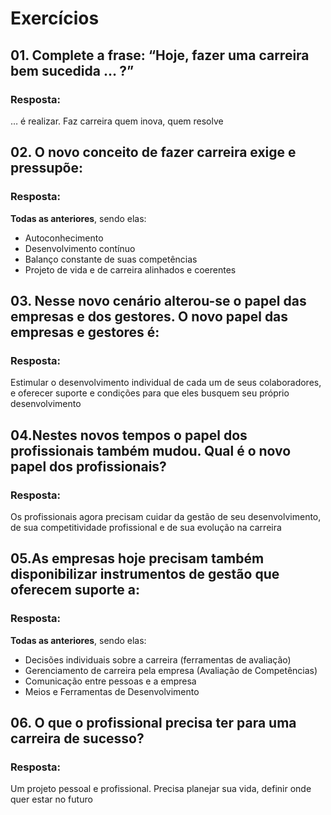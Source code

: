 # Exercícios


## 01. Complete a frase: “Hoje, fazer uma carreira bem sucedida … ?”

### Resposta:
​… é realizar. Faz carreira quem inova, quem resolve

## 02. O novo conceito de fazer carreira exige e pressupõe:

### Resposta:
**Todas as anteriores**, sendo elas:
- Autoconhecimento 
- ​Desenvolvimento contínuo
- Balanço constante de suas competências
- ​Projeto de vida e de carreira alinhados e coerentes


## 03. Nesse novo cenário alterou-se o papel das empresas e dos gestores. O novo papel das empresas e gestores é:

### Resposta:
Estimular o desenvolvimento individual de cada um de seus colaboradores, e oferecer suporte e condições para que eles busquem seu próprio desenvolvimento


## 04. ​Nestes novos tempos o papel dos profissionais também mudou. Qual é o novo papel dos profissionais?

### Resposta:
Os profissionais agora precisam cuidar da gestão de seu desenvolvimento, de sua competitividade profissional e de sua evolução na carreira


## 05. ​As empresas hoje precisam também disponibilizar instrumentos de gestão que oferecem suporte a:

### Resposta:
**​Todas as anteriores**, sendo elas:
- ​Decisões individuais sobre a carreira (ferramentas de avaliação)
- ​Gerenciamento de carreira pela empresa (Avaliação de Competências)
- Comunicação entre pessoas e a empresa
- Meios e Ferramentas de Desenvolvimento


## 06. O que o profissional precisa ter para uma carreira de sucesso?

### Resposta:
​Um projeto pessoal e profissional. Precisa planejar sua vida, definir onde quer estar no futuro